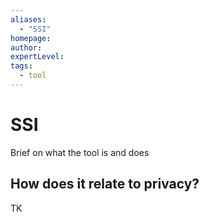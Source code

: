 ```yaml
---
aliases:
  - "SSI"
homepage: 
author: 
expertLevel: 
tags:
  - tool
---
```

# SSI

Brief on what the tool is and does 

## How does it relate to privacy?

TK 

